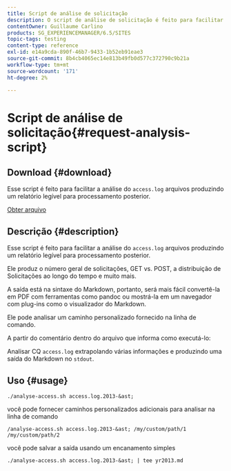 ```yaml
---
title: Script de análise de solicitação
description: O script de análise de solicitação é feito para facilitar a análise dos arquivos access.log, produzindo um relatório legível para processamento posterior
contentOwner: Guillaume Carlino
products: SG_EXPERIENCEMANAGER/6.5/SITES
topic-tags: testing
content-type: reference
exl-id: e14a9cda-890f-46b7-9433-1b52eb91eae3
source-git-commit: 8b4cb4065ec14e813b49fb0d577c372790c9b21a
workflow-type: tm+mt
source-wordcount: '171'
ht-degree: 2%

---
```


# Script de análise de solicitação{#request-analysis-script}

## Download {#download}

Esse script é feito para facilitar a análise do `access.log` arquivos produzindo um relatório legível para processamento posterior.

[Obter arquivo](assets/analyse-access.sh)

## Descrição {#description}

Esse script é feito para facilitar a análise do `access.log` arquivos produzindo um relatório legível para processamento posterior.

Ele produz o número geral de solicitações, GET vs. POST, a distribuição de Solicitações ao longo do tempo e muito mais.

A saída está na sintaxe do Markdown, portanto, será mais fácil convertê-la em PDF com ferramentas como pandoc ou mostrá-la em um navegador com plug-ins como o visualizador do Markdown.

Ele pode analisar um caminho personalizado fornecido na linha de comando.

A partir do comentário dentro do arquivo que informa como executá-lo:

Analisar CQ `access.log` extrapolando várias informações e produzindo uma saída do Markdown no `stdout`.

## Uso {#usage}

`./analyse-access.sh access.log.2013-&ast;`

você pode fornecer caminhos personalizados adicionais para analisar na linha de comando

`/analyse-access.sh access.log.2013-&ast; /my/custom/path/1 /my/custom/path/2`

você pode salvar a saída usando um encanamento simples

`./analyse-access.sh access.log.2013-&ast; | tee yr2013.md`
